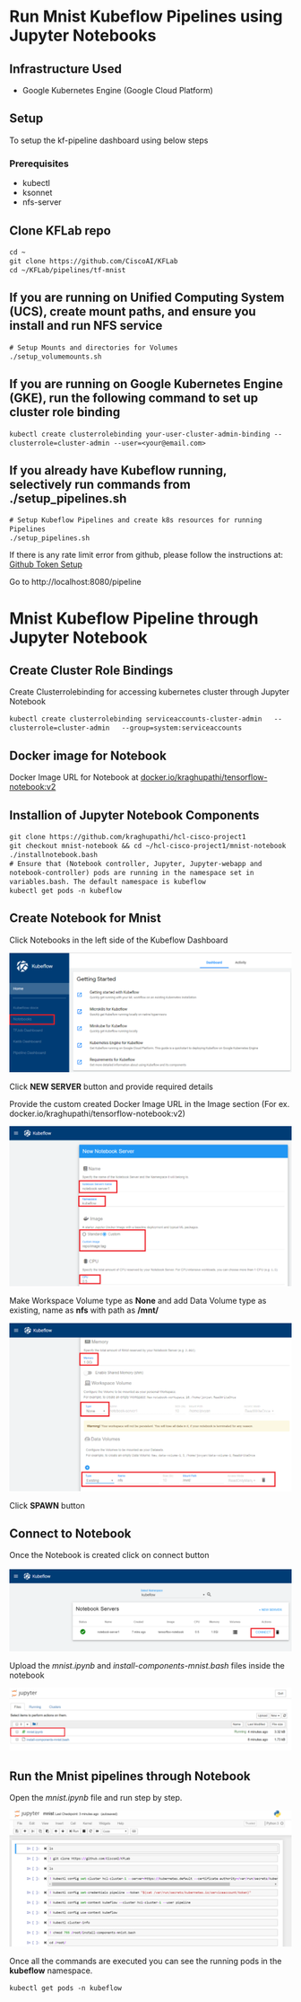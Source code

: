 # Run Mnist Kubeflow Pipelines using Jupyter Notebooks
## Infrastructure Used
- Google Kubernetes Engine (Google Cloud Platform)
  
## Setup
To setup the kf-pipeline dashboard using below steps
### Prerequisites
- kubectl
- ksonnet
- nfs-server

## Clone KFLab repo

```
cd ~
git clone https://github.com/CiscoAI/KFLab
cd ~/KFLab/pipelines/tf-mnist
```

## If you are running on Unified Computing System (UCS), create mount paths, and ensure you install and run NFS service

```
# Setup Mounts and directories for Volumes
./setup_volumemounts.sh
```
## If you are running on Google Kubernetes Engine (GKE), run the following command to set up cluster role binding

```
kubectl create clusterrolebinding your-user-cluster-admin-binding --clusterrole=cluster-admin --user=<your@email.com>
```

## If you already have Kubeflow running, selectively run commands from ./setup_pipelines.sh

```
# Setup Kubeflow Pipelines and create k8s resources for running Pipelines
./setup_pipelines.sh
```
If there is any rate limit error from github, please follow the instructions at: [Github Token Setup](https://github.com/ksonnet/ksonnet/blob/master/docs/troubleshooting.md#github-rate-limiting-errors)

Go to http://localhost:8080/pipeline

# Mnist Kubeflow Pipeline through Jupyter Notebook
## Create Cluster Role Bindings
Create Clusterrolebinding for accessing kubernetes cluster through Jupyter Notebook

```
kubectl create clusterrolebinding serviceaccounts-cluster-admin   --clusterrole=cluster-admin   --group=system:serviceaccounts
```

## Docker image for Notebook 
Docker Image URL for Notebook at [docker.io/kraghupathi/tensorflow-notebook:v2](https://hub.docker.com/r/kraghupathi/tensorflow-notebook/tags) 

## Installion of Jupyter Notebook Components
```
git clone https://github.com/kraghupathi/hcl-cisco-project1
git checkout mnist-notebook && cd ~/hcl-cisco-project1/mnist-notebook
./installnotebook.bash
# Ensure that (Notebook controller, Jupyter, Jupyter-webapp and notebook-controller) pods are running in the namespace set in variables.bash. The default namespace is kubeflow
kubectl get pods -n kubeflow
```

## Create Notebook for Mnist
Click Notebooks in the left side of the Kubeflow Dashboard

![MNIST Pipeline](images/create-notebook.png)

Click **NEW SERVER** button and provide required details

Provide the custom created Docker Image URL in the Image section (For ex. docker.io/kraghupathi/tensorflow-notebook:v2)

![MNIST Pipeline](images/notebook-config1.png)

Make Workspace Volume type as **None** and add Data Volume type as existing, name as **nfs** with path as **/mnt/**

![MNIST Pipeline](images/notebook-config2.png)

Click **SPAWN** button

## Connect to Notebook
Once the Notebook is created click on connect button

![MNIST Pipeline](images/connect-notebook.png)

Upload the *mnist.ipynb* and *install-components-mnist.bash* files inside the notebook

![MNIST Pipeline](images/upload-notebooks.png)

## Run the Mnist pipelines through Notebook
Open the *mnist.ipynb* file and run step by step.

![MNIST Pipeline](images/run-mnist-notebook.PNG)

Once all the commands are executed you can see the running pods in the **kubeflow** namespace.

```
kubectl get pods -n kubeflow
```








